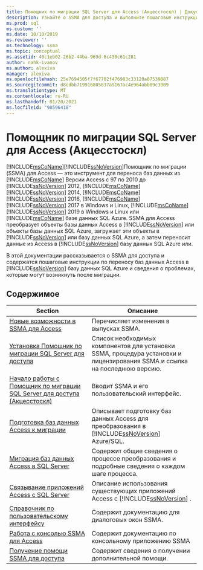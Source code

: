 ```yaml
---
title: Помощник по миграции SQL Server для Access (Акцесстоскл) | Документация Майкрософт
description: Узнайте о SSMA для доступа и выполните пошаговые инструкции по миграции баз данных Access в SQL Server или базу данных SQL Azure.
ms.prod: sql
ms.custom: ''
ms.date: 10/10/2019
ms.reviewer: ''
ms.technology: ssma
ms.topic: conceptual
ms.assetid: 40c1eb02-26b2-44ba-969d-6c430c61c281
author: nahk-ivanov
ms.author: alexiva
manager: alexiva
ms.openlocfilehash: 25e7694505f7f67702f476983c33120a87539887
ms.sourcegitcommit: d8cdbb719916805037a9167ac4e964abb89c3909
ms.translationtype: MT
ms.contentlocale: ru-RU
ms.lasthandoff: 01/20/2021
ms.locfileid: "98596418"
---
```

# <a name="sql-server-migration-assistant-for-access-accesstosql"></a>Помощник по миграции SQL Server для Access (Акцесстоскл)

[!INCLUDE[msCoName](../../includes/msconame_md.md)][!INCLUDE[ssNoVersion](../../includes/ssnoversion-md.md)]Помощник по миграции (SSMA) для Access — это инструмент для переноса баз данных из [!INCLUDE[msCoName](../../includes/msconame_md.md)] Версии Access с 97 по 2010 до [!INCLUDE[ssNoVersion](../../includes/ssnoversion-md.md)] 2012, [!INCLUDE[msCoName](../../includes/msconame_md.md)] [!INCLUDE[ssNoVersion](../../includes/ssnoversion-md.md)] 2014, [!INCLUDE[msCoName](../../includes/msconame_md.md)] [!INCLUDE[ssNoVersion](../../includes/ssnoversion-md.md)] 2016, [!INCLUDE[msCoName](../../includes/msconame_md.md)] [!INCLUDE[ssNoVersion](../../includes/ssnoversion-md.md)] 2017 в Windows и Linux, [!INCLUDE[msCoName](../../includes/msconame_md.md)] [!INCLUDE[ssNoVersion](../../includes/ssnoversion-md.md)] 2019 в Windows и Linux или [!INCLUDE[msCoName](../../includes/msconame_md.md)] базе данных SQL Azure. SSMA для Access преобразует объекты базы данных Access в [!INCLUDE[ssNoVersion](../../includes/ssnoversion-md.md)] или объекты базы данных SQL Azure, загружает эти объекты в [!INCLUDE[ssNoVersion](../../includes/ssnoversion-md.md)] или базу данных SQL Azure, а затем переносит данные из Access в [!INCLUDE[ssNoVersion](../../includes/ssnoversion-md.md)] базу данных SQL Azure или.
  
В этой документации рассказывается о SSMA для доступа и содержатся пошаговые инструкции по переносу баз данных Access в [!INCLUDE[ssNoVersion](../../includes/ssnoversion-md.md)] базу данных SQL Azure и сведения о проблемах, которые могут возникнуть после миграции.  
  
## <a name="contents"></a>Содержимое  
  
|Section|Описание|
|-----------|---------------|
|[Новые возможности в SSMA для Access](./what-s-new-in-ssma-for-access-accesstosql.md)|Перечисляет изменения в выпусках SSMA.|  
|[Установка Помощник по миграции SQL Server для доступа](installing-sql-server-migration-assistant-for-access-accesstosql.md)|Список необходимых компонентов для установки SSMA, процедура установки и лицензирования SSMA и ссылка на последнюю версию.|  
|[Начало работы с Помощник по миграции SQL Server для доступа &#40;Акцесстоскл&#41;](../../ssma/access/getting-started-with-sql-server-migration-assistant-for-access-accesstosql.md)|Вводит SSMA и его пользовательский интерфейс.|  
|[Подготовка баз данных Access к миграции](preparing-access-databases-for-migration-accesstosql.md)|Описывает подготовку баз данных Access для преобразования в [!INCLUDE[ssNoVersion](../../includes/ssnoversion-md.md)] Azure/SQL.|  
|[Миграция баз данных Access в SQL Server](migrating-access-databases-to-sql-server-azure-sql-db-accesstosql.md)|Содержит общие сведения о процессе преобразования и подробные сведения о каждом шаге процесса.|  
|[Связывание приложений Access с SQL Server](linking-access-applications-to-sql-server-azure-sql-db-accesstosql.md)|Описание использования существующих приложений Access с [!INCLUDE[ssNoVersion](../../includes/ssnoversion-md.md)] .|  
|[Справочник по пользовательскому интерфейсу](user-interface-reference-accesstosql.md)|Содержит документацию для диалоговых окон SSMA.|  
|[Работа с консолью SSMA для Access](working-with-ssma-for-access-console-accesstosql.md)|Содержит документацию по консольному приложению SSMA|  
|[Получение помощи SSMA для доступа](../sql-server-migration-assistant.md)|Содержит сведения о получении дополнительной помощи.|